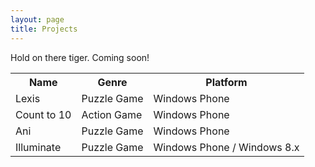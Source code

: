 ```yaml
---
layout: page
title: Projects
---
```


<div class="message">
  Hold on there tiger. Coming soon! 
</div>

<table>
  <tr>
    <th>Name</th>
    <th>Genre</th>		
    <th>Platform</th>
  </tr>
  <tr>
    <td>Lexis</td>
    <td>Puzzle Game</td>		
    <td>Windows Phone</td>
  </tr>
  <tr>
    <td>Count to 10</td>
    <td>Action Game</td>		
    <td>Windows Phone</td>
  </tr>
  <tr>
    <td>Ani</td>
    <td>Puzzle Game</td>		
    <td>Windows Phone</td>
  </tr>
  <tr>
    <td>Illuminate</td>
    <td>Puzzle Game</td>		
    <td>Windows Phone / Windows 8.x</td>
  </tr>
</table>
